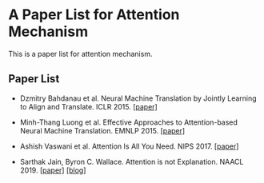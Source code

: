 # A Paper List for Attention Mechanism

This is a paper list for attention mechanism.

## Paper List

- Dzmitry Bahdanau et al. Neural Machine Translation by Jointly Learning to Align and Translate. ICLR 2015. [[paper]][1]

- Minh-Thang Luong et al. Effective Approaches to Attention-based Neural Machine Translation. EMNLP 2015. [[paper]][2]

- Ashish Vaswani et al. Attention Is All You Need. NIPS 2017. [[paper]][3]

- Sarthak Jain, Byron C. Wallace. Attention is not Explanation. NAACL 2019. [[paper]][4] [[blog]][5]

[1]: https://arxiv.org/abs/1409.0473v7
[2]: https://arxiv.org/abs/1508.04025v3
[3]: https://arxiv.org/abs/1706.03762
[4]: http://xxx.itp.ac.cn/pdf/1902.10186.pdf
[5]: https://www.aminer.cn/research_report/5cf630a100eea1f1d521d765